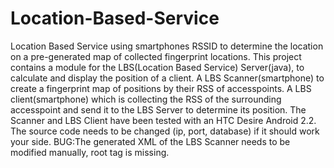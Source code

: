 # Location-Based-Service
Location Based Service using smartphones RSSID to determine the location on a pre-generated map of collected fingerprint locations. This project contains a module for the LBS(Location Based Service) Server(java), to calculate and display the position of a client. A LBS Scanner(smartphone) to create a fingerprint map of positions by their RSS of accesspoints. A LBS client(smartphone) which is collecting the RSS of the surrounding accesspoint and send it to the LBS Server to determine its position. The Scanner and LBS Client have been tested with an HTC Desire Android 2.2. The source code needs to be changed (ip, port, database) if it should work your side. BUG:The generated XML of the LBS Scanner needs to be modified manually, root tag is missing.
